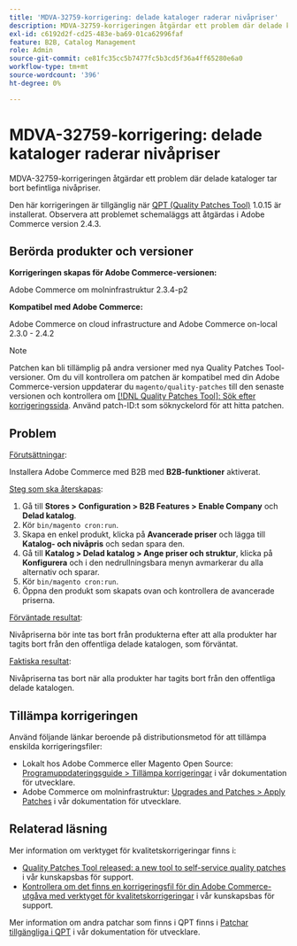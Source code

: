 ```yaml
---
title: 'MDVA-32759-korrigering: delade kataloger raderar nivåpriser'
description: MDVA-32759-korrigeringen åtgärdar ett problem där delade kataloger tar bort befintliga nivåpriser.
exl-id: c6192d2f-cd25-483e-ba69-01ca62996faf
feature: B2B, Catalog Management
role: Admin
source-git-commit: ce81fc35cc5b7477fc5b3cd5f36a4ff65280e6a0
workflow-type: tm+mt
source-wordcount: '396'
ht-degree: 0%

---
```


# MDVA-32759-korrigering: delade kataloger raderar nivåpriser

MDVA-32759-korrigeringen åtgärdar ett problem där delade kataloger tar bort befintliga nivåpriser.

Den här korrigeringen är tillgänglig när [QPT (Quality Patches Tool)](https://devdocs.magento.com/guides/v2.4/comp-mgr/patching.html#mqp) 1.0.15 är installerat. Observera att problemet schemaläggs att åtgärdas i Adobe Commerce version 2.4.3.

## Berörda produkter och versioner

**Korrigeringen skapas för Adobe Commerce-versionen:**

Adobe Commerce om molninfrastruktur 2.3.4-p2

**Kompatibel med Adobe Commerce:**

Adobe Commerce on cloud infrastructure and Adobe Commerce on-local 2.3.0 - 2.4.2

>[!NOTE]
>
>Patchen kan bli tillämplig på andra versioner med nya Quality Patches Tool-versioner. Om du vill kontrollera om patchen är kompatibel med din Adobe Commerce-version uppdaterar du `magento/quality-patches` till den senaste versionen och kontrollera om [[!DNL Quality Patches Tool]: Sök efter korrigeringssida](https://devdocs.magento.com/quality-patches/tool.html#patch-grid). Använd patch-ID:t som söknyckelord för att hitta patchen.

## Problem

<u>Förutsättningar</u>:

Installera Adobe Commerce med B2B med **B2B-funktioner** aktiverat.

<u>Steg som ska återskapas</u>:

1. Gå till **Stores > Configuration > B2B Features > Enable Company** och **Delad katalog**.
1. Kör `bin/magento cron:run`.
1. Skapa en enkel produkt, klicka på **Avancerade priser** och lägga till **Katalog- och nivåpris** och sedan spara den.
1. Gå till **Katalog > Delad katalog > Ange priser och struktur**, klicka på **Konfigurera** och i den nedrullningsbara menyn avmarkerar du alla alternativ och sparar.
1. Kör `bin/magento cron:run`.
1. Öppna den produkt som skapats ovan och kontrollera de avancerade priserna.

<u>Förväntade resultat</u>:

Nivåpriserna bör inte tas bort från produkterna efter att alla produkter har tagits bort från den offentliga delade katalogen, som förväntat.

<u>Faktiska resultat</u>:

Nivåpriserna tas bort när alla produkter har tagits bort från den offentliga delade katalogen.


## Tillämpa korrigeringen

Använd följande länkar beroende på distributionsmetod för att tillämpa enskilda korrigeringsfiler:

* Lokalt hos Adobe Commerce eller Magento Open Source: [Programuppdateringsguide > Tillämpa korrigeringar](https://devdocs.magento.com/guides/v2.4/comp-mgr/patching/mqp.html) i vår dokumentation för utvecklare.
* Adobe Commerce om molninfrastruktur: [Upgrades and Patches > Apply Patches](https://devdocs.magento.com/cloud/project/project-patch.html) i vår dokumentation för utvecklare.

## Relaterad läsning

Mer information om verktyget för kvalitetskorrigeringar finns i:

* [Quality Patches Tool released: a new tool to self-service quality patches](/help/announcements/adobe-commerce-announcements/magento-quality-patches-released-new-tool-to-self-serve-quality-patches.md) i vår kunskapsbas för support.
* [Kontrollera om det finns en korrigeringsfil för din Adobe Commerce-utgåva med verktyget för kvalitetskorrigeringar](/help/support-tools/patches-available-in-qpt-tool/check-patch-for-magento-issue-with-magento-quality-patches.md) i vår kunskapsbas för support.

Mer information om andra patchar som finns i QPT finns i [Patchar tillgängliga i QPT](https://devdocs.magento.com/quality-patches/tool.html#patch-grid) i vår dokumentation för utvecklare.
